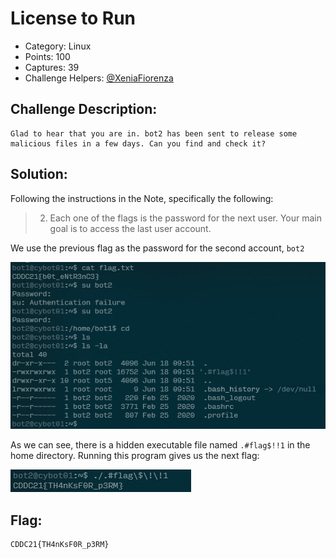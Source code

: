 # License to Run

- Category: Linux
- Points: 100
- Captures: 39
- Challenge Helpers: [@XeniaFiorenza](https://github.com/xeniafiorenza/CTF-Writeups/tree/main/CDDC%202021)

## Challenge Description:
```
Glad to hear that you are in. bot2 has been sent to release some malicious files in a few days. Can you find and check it?
```
## Solution:

Following the instructions in the Note, specifically the following:
> 2. Each one of the flags is the password for the next user. Your main goal is to access the last user account.

We use the previous flag as the password for the second account, `bot2`

![](bot2-logon.png)

As we can see, there is a hidden executable file named `.#flag$!!1` in the home directory. Running this program gives us the next flag:

![](bot2-flag.png)
## Flag:
```
CDDC21{TH4nKsF0R_p3RM}
```
